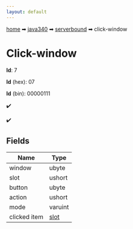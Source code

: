```yaml
---
layout: default
---
```


[home](/) ➡ [java340](/protocol/java340) ➡ [serverbound](/protocol/java340/serverbound) ➡ click-window

# Click-window

**Id**: 7

**Id** (hex): 07

**Id** (bin): 00000111

✔️

✔️

## Fields

Name | Type
---|---
window | ubyte
slot | ushort
button | ubyte
action | ushort
mode | varuint
clicked item | [slot](/protocol/java340/types/slot)


